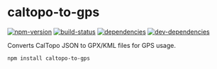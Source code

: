 # caltopo-to-gps

[![npm-version][npm-version-badge]][npm-version-href]
[![build-status][build-status-badge]][build-status-href]
[![dependencies][dependencies-badge]][dependencies-href]
[![dev-dependencies][dev-dependencies-badge]][dev-dependencies-href]


Converts CalTopo JSON to GPX/KML files for GPS usage.

`npm install caltopo-to-gps`


[npm-version-badge]: https://img.shields.io/npm/v/caltopo-to-gps.svg?style=flat-square
[npm-version-href]: https://www.npmjs.com/package/caltopo-to-gps

[build-status-badge]: https://img.shields.io/travis/scott113341/caltopo-to-gps/master.svg?style=flat-square
[build-status-href]: https://travis-ci.org/scott113341/caltopo-to-gps/branches

[dependencies-badge]: https://img.shields.io/david/scott113341/caltopo-to-gps/master.svg?style=flat-square
[dependencies-href]: https://david-dm.org/scott113341/caltopo-to-gps/master#info=dependencies

[dev-dependencies-badge]: https://img.shields.io/david/dev/scott113341/caltopo-to-gps/master.svg?style=flat-square
[dev-dependencies-href]: https://david-dm.org/scott113341/caltopo-to-gps/master#info=devDependencies
